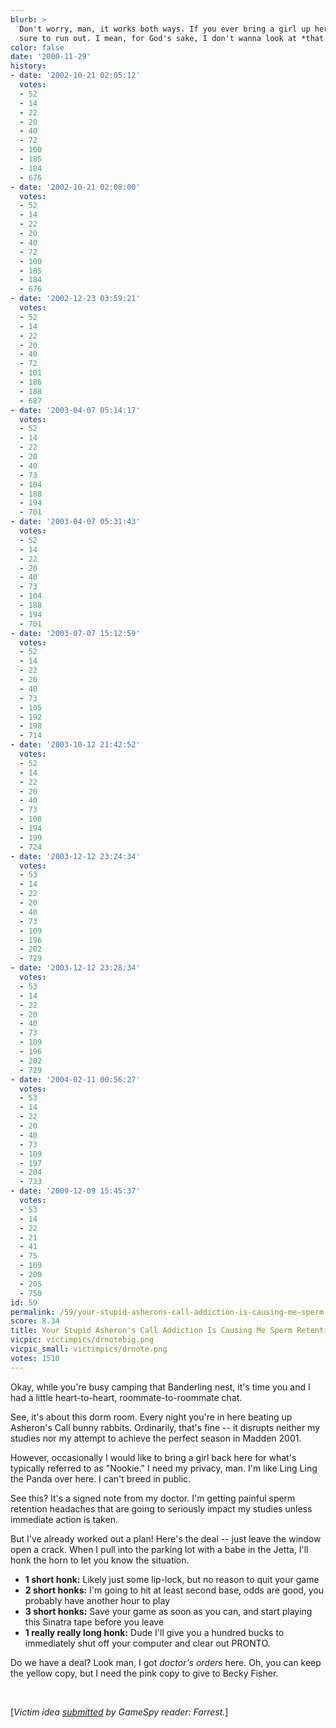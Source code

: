 ```yaml
---
blurb: >
  Don't worry, man, it works both ways. If you ever bring a girl up here, I'll be
  sure to run out. I mean, for God's sake, I don't wanna look at *that!*
color: false
date: '2000-11-29'
history:
- date: '2002-10-21 02:05:12'
  votes:
  - 52
  - 14
  - 22
  - 20
  - 40
  - 72
  - 100
  - 185
  - 184
  - 676
- date: '2002-10-21 02:08:00'
  votes:
  - 52
  - 14
  - 22
  - 20
  - 40
  - 72
  - 100
  - 185
  - 184
  - 676
- date: '2002-12-23 03:59:21'
  votes:
  - 52
  - 14
  - 22
  - 20
  - 40
  - 72
  - 101
  - 186
  - 188
  - 687
- date: '2003-04-07 05:14:17'
  votes:
  - 52
  - 14
  - 22
  - 20
  - 40
  - 73
  - 104
  - 188
  - 194
  - 701
- date: '2003-04-07 05:31:43'
  votes:
  - 52
  - 14
  - 22
  - 20
  - 40
  - 73
  - 104
  - 188
  - 194
  - 701
- date: '2003-07-07 15:12:59'
  votes:
  - 52
  - 14
  - 22
  - 20
  - 40
  - 73
  - 105
  - 192
  - 198
  - 714
- date: '2003-10-12 21:42:52'
  votes:
  - 52
  - 14
  - 22
  - 20
  - 40
  - 73
  - 108
  - 194
  - 199
  - 724
- date: '2003-12-12 23:24:34'
  votes:
  - 53
  - 14
  - 22
  - 20
  - 40
  - 73
  - 109
  - 196
  - 202
  - 729
- date: '2003-12-12 23:28:34'
  votes:
  - 53
  - 14
  - 22
  - 20
  - 40
  - 73
  - 109
  - 196
  - 202
  - 729
- date: '2004-02-11 00:56:27'
  votes:
  - 53
  - 14
  - 22
  - 20
  - 40
  - 73
  - 109
  - 197
  - 204
  - 733
- date: '2009-12-09 15:45:37'
  votes:
  - 53
  - 14
  - 22
  - 21
  - 41
  - 75
  - 109
  - 200
  - 205
  - 750
id: 59
permalink: /59/your-stupid-asherons-call-addiction-is-causing-me-sperm-retention-headaches/
score: 8.34
title: Your Stupid Asheron's Call Addiction Is Causing Me Sperm Retention Headaches
vicpic: victimpics/drnotebig.png
vicpic_small: victimpics/drnote.png
votes: 1510
---
```


Okay, while you're busy camping that Banderling nest, it's time you and
I had a little heart-to-heart, roommate-to-roommate chat.

See, it's about this dorm room. Every night you're in here beating up
Asheron's Call bunny rabbits. Ordinarily, that's fine -- it disrupts
neither my studies nor my attempt to achieve the perfect season in
Madden 2001.

However, occasionally I would like to bring a girl back here for what's
typically referred to as "Nookie." I need my privacy, man. I'm like Ling
Ling the Panda over here. I can't breed in public.

See this? It's a signed note from my doctor. I'm getting painful sperm
retention headaches that are going to seriously impact my studies unless
immediate action is taken.

But I've already worked out a plan! Here's the deal -- just leave the
window open a crack. When I pull into the parking lot with a babe in the
Jetta, I'll honk the horn to let you know the situation.

-   **1 short honk:** Likely just some lip-lock, but no reason to quit
    your game
-   **2 short honks:** I'm going to hit at least second base, odds are
    good, you probably have another hour to play
-   **3 short honks:** Save your game as soon as you can, and start
    playing this Sinatra tape before you leave
-   **1 really really long honk:** Dude I'll give you a hundred bucks to
    immediately shut off your computer and clear out PRONTO.

Do we have a deal? Look man, I got *doctor's orders* here. Oh, you can
keep the yellow copy, but I need the pink copy to give to Becky Fisher.

&nbsp;

\[*Victim idea [submitted](mailto:feedback@gamespy.com) by GameSpy
reader: Forrest.*\]